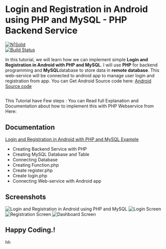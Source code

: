# Login and Registration in Android using PHP and MySQL - PHP Backend Service
[![N|Solid](https://androidigniter.com/wp-content/uploads/2019/03/powered-by-android-igniter.png)](https://androidigniter.com/)    
[![Build Status](https://travis-ci.org/joemccann/dillinger.svg?branch=master)](https://androidigniter.com)

In this tutorial, we will learn how we can implement simple **Login and Registration in Android with PHP and MySQL**. I will use **PHP** for backend programming and **MySQL**database to store data in **remote database**. This web-service will be connected to android app to manage user login and registration from app. 
You can Get Android Source code here: 
[Android Source code](https://github.com/androidigniter/Login-and-Registration-in-Android-with-PHP-and-MySQL)
##
This Tutorial have Few steps : 
You can Read full Explanation and Documentation about how to implement this with PHP Webservice from Here:
## Documentation
[Login and Registration in Android with PHP and MySQL Example](https://androidigniter.com/login-registration-android-php-mysql.php)
 - Creating Backend Service with PHP
 - Creating MySQL Database and Table
 - Connecting Database
 - Creating Function.php
 - Create register.php
 - Create login.php
 - Connecting Web-service with Android app
 
## Screenshots
![Login and Registration in Android using PHP and MySQL](https://github.com/androidigniter/Login-and-Registration-in-Android-with-PHP-and-MySQL/blob/master/Screenshots/Login%20Registration%20in%20android%20using%20PHP%20and%20MySQL.gif?raw=true)
![Login Screen](https://github.com/androidigniter/Login-and-Registration-in-Android-with-PHP-and-MySQL/blob/master/Screenshots/Login%20Screen%20-%20Login%20and%20Registration%20in%20Android%20using%20PHP%20and%20MySQL.png?raw=true)
![Registration Screen](https://github.com/androidigniter/Login-and-Registration-in-Android-with-PHP-and-MySQL/blob/master/Screenshots/Registration%20Screen%20-%20Login%20and%20Registration%20in%20Android%20using%20PHP%20and%20MySQL.png?raw=true)
![Dashboard Screen](https://raw.githubusercontent.com/androidigniter/Login-and-Registration-in-Android-with-PHP-and-MySQL/master/Screenshots/Dashboard%20Screen%20-%20Login%20and%20Registration%20in%20Android%20using%20PHP%20and%20MySQL.png)
## Happy Coding.!
hh
